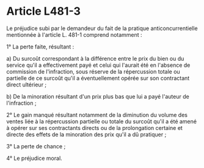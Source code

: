 # Article L481-3

<div align='left'>Le préjudice subi par le demandeur du fait de la pratique  anticoncurrentielle mentionnée à l'article L. 481-1 comprend notamment :  <p> 1° La perte faite, résultant : </p><p>  a) Du surcoût correspondant à la différence entre le prix du bien ou du  service qu'il a effectivement payé et celui qui l'aurait été en  l'absence de commission de l'infraction, sous réserve de la répercussion  totale ou partielle de ce surcoût qu'il a éventuellement opérée sur son  contractant direct ultérieur ; </p><p> b) De la minoration résultant d'un prix plus bas que lui a payé l'auteur de l'infraction ; </p><p>  2° Le gain manqué résultant notamment de la diminution du volume des  ventes liée à la répercussion partielle ou totale du surcoût qu'il a été  amené à opérer sur ses contractants directs ou de la prolongation  certaine et directe des effets de la minoration des prix qu'il a dû  pratiquer ; </p><p> 3° La perte de chance ; </p><p> 4° Le préjudice moral. </p></div>